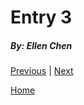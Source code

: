 # Entry 3
##### By: Ellen Chen



[Previous](entry02.md) | [Next](entry04.md)

[Home](../README.md)
